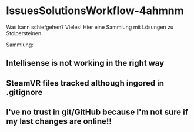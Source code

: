 # IssuesSolutionsWorkflow-4ahmnm

Was kann schiefgehen? Vieles!
Hier eine Sammlung mit Lösungen zu Stolpersteinen.

Sammlung:

## Intellisense is not working in the right way

## SteamVR files tracked although ingored in .gitignore

## I've no trust in git/GitHub because I'm not sure if my last changes are online!!
